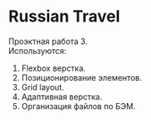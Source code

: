 # Russian Travel
Проэктная работа 3. <br>
Используются:
1. Flexbox верстка.
2. Позиционирование элементов.
3. Grid layout.
4. Адаптивная верстка.
5. Организация файлов по БЭМ.

